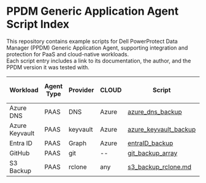 
# PPDM Generic Application Agent Script Index

This repository contains example scripts for Dell PowerProtect Data Manager (PPDM) Generic Application Agent, supporting integration and protection for PaaS and cloud-native workloads.  
Each script entry includes a link to its documentation, the author, and the PPDM version it was tested with.

|   Workload    | Agent Type | Provider | CLOUD | Script                | Documentation Link                                              | Author           | Tested PPDM Version |
|---------------|------------|----------|-------|---------------------- |--------------------------------------------------------------- |----------------- |--------------------|
| Azure DNS     |    PAAS    |  DNS     | Azure | [azure_dns_backup](azure_dns_backup/)       | [azure_dns_backup.md](azure_dns_backup/azure_dns_backup.md)    | karsten.bott@dell.com    | 19.20      |
| Azure Keyvault|    PAAS    |  keyvault| Azure | [azure_keyvault_backup](azure_keyvault_backup/)| [azure_keyvault_backup.md](azure_keyvault_backup/azure_keyvault_backup.md) | karsten.bott@dell.com    | 19.20      |
| Entra ID      |    PAAS    |  Graph   | Azure | [entraID_backup](entraId_backup/)        | [entraID_backup.md](entraId_backup/entraID_backup.md)          | karsten.bott@dell.com     | 19.20      |
| GitHub        |    PAAS    |  git     |   --  | [git_backup_array](git_backup_array/)       | [git_backup_array.md](git_backup_array/git_backup_array.md)    | karsten.bott@dell.com     | 19.20      |
| S3 Backup     |    PAAS    |  rclone  | any   | [s3_backup_rclone.md](s3_backup_rclone/)      | [s3_backup_rclone.md](s3_backup_rclone/s3_backup_rclone.md)   | karsten.bott@dell.com     | 19.20      |

